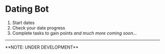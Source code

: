 # Dating Bot
1. Start dates
2. Check your date progress
3. Complete tasks to gain points
*and much more coming soon...*
<hr>
**NOTE: UNDER DEVELOPMENT**
